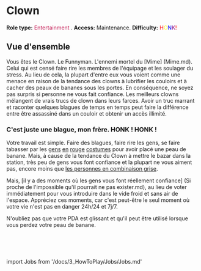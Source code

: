 # Clown
**Role type:** <font color="#c51f57">Entertainment</font> . **Access:** Maintenance. **Difficulty:** <font color="Red">H</font><font color="Yellow">O</font><font color="Blue">N<font color="Purple">K</font><font color="Red">!</font></font>


## Vue d'ensemble


Vous êtes le Clown. Le Funnyman. L'ennemi mortel du [Mime] (Mime.md). Celui qui est censé faire rire les membres de l'équipage et les soulager du stress. Au lieu de cela, la plupart d'entre eux vous voient comme une menace en raison de la tendance des clowns à lubrifier les couloirs et à cacher des peaux de bananes sous les portes. En conséquence, ne soyez pas surpris si personne ne vous fait confiance. Les meilleurs clowns mélangent de vrais trucs de clown dans leurs farces. Avoir un truc marrant et raconter quelques blagues de temps en temps peut faire la différence entre être assassiné dans un couloir et obtenir un accès illimité.


### C'est juste une blague, mon frère. HONK ! HONK !

Votre travail est simple. Faire des blagues, faire rire les gens, se faire tabasser par les [gens](\3_HowToPlay\jobs\Security_roles\Security-Officer.md) [en](\3_HowToPlay\jobs\Security_roles\Detective.md) [rouge](\3_HowToPlay\jobs\Security_roles\Warden.md) [costumes](Nuclear-Emergency.md) pour avoir placé une peau de banane. Mais, à cause de la tendance du Clown à mettre le bazar dans la station, très peu de gens vous font confiance et la plupart ne vous aiment pas, encore moins que [les personnes en combinaison grise](\3_HowToPlay\jobs\Service_roles\Assistant.md).

Mais, [il y a des moments où les gens vous font réellement confiance] (Si proche de l'impossible qu'il pourrait ne pas exister.md), au lieu de voter immédiatement pour vous introduire dans le vide froid et sans air de l'espace. Appréciez ces moments, car c'est peut-être le seul moment où votre vie n'est pas en danger 24h/24 et 7j/7.

N'oubliez pas que votre PDA est glissant et qu'il peut être utilisé lorsque vous perdez votre peau de banane.

  <br/>
<br/>
<br/>

import Jobs from '/docs/3_HowToPlay/Jobs/Jobs.md'

<Jobs />

